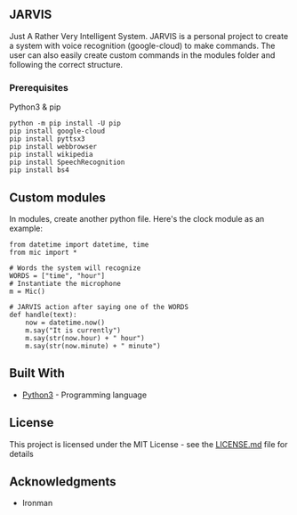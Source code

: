 ## JARVIS

Just A Rather Very Intelligent System. JARVIS is a personal project to create a system with voice recognition (google-cloud) to make commands. The user can also easily create custom commands in the modules folder and following the correct structure.

### Prerequisites

Python3 & pip
```
python -m pip install -U pip
pip install google-cloud
pip install pyttsx3
pip install webbrowser
pip install wikipedia
pip install SpeechRecognition
pip install bs4
```

## Custom modules

In modules, create another python file. Here's the clock module as an example:

```
from datetime import datetime, time
from mic import *

# Words the system will recognize
WORDS = ["time", "hour"] 
# Instantiate the microphone
m = Mic()

# JARVIS action after saying one of the WORDS
def handle(text):
	now = datetime.now()    
	m.say("It is currently")
	m.say(str(now.hour) + " hour")
	m.say(str(now.minute) + " minute")
```

## Built With

* [Python3](https://www.python.org/download/releases/3.0/) - Programming language

## License

This project is licensed under the MIT License - see the [LICENSE.md](LICENSE.md) file for details

## Acknowledgments

* Ironman
